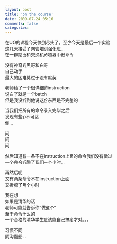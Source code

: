 ```yaml
---
layout: post
title: 'on the course'
date: 2009-07-24 05:16
comments: false
categories: 
---
```

    

在UO的课程今天快到尽头了，至少今天是最后一个实验  
这几天接受了网管培训强化班…  
在一群路由和交换机的喧嚣中敲命令  
  
没有神奇的黑哥和白哥  
自己动手  
最大的困难莫过于没有默契  
  
老师给了一个很详细的instruction  
说白了就是一个batch  
但是我没听到他说这份东西是不完整的  
  
当我们把所有的命令录入完毕之后  
发现有些ip不可达  
倒…  
  
问  
问  
问  
  
然后知道有一条不在instruction上面的命令我们没有做过  
一个命令折腾了我们一个小时…  
  
再然后呢  
又有两条命令不在instruction上面  
又折腾了两个小时  
  
  
  
我在想  
如果是清华的话  
老师可能就告诉你“做这个”  
至于命令什么的  
一个合格的清华学生应该能自己搞定才对。。。  
  
习惯不同  
阴沟翻船…  


